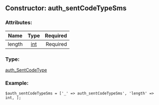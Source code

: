 ## Constructor: auth\_sentCodeTypeSms  

### Attributes:

| Name     |    Type       | Required |
|----------|:-------------:|---------:|
|length|[int](../types/int.md) | Required|
### Type: 

[auth\_SentCodeType](../types/auth_SentCodeType.md)
### Example:

```
$auth_sentCodeTypeSms = ['_' => auth_sentCodeTypeSms', 'length' => int, ];
```